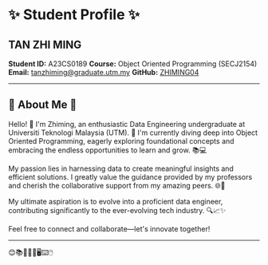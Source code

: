# ✨ Student Profile ✨

## TAN ZHI MING
**Student ID:** A23CS0189
**Course:** Object Oriented Programming (SECJ2154)  
**Email:** tanzhiming@graduate.utm.my
**GitHub:** [ZHIMING04](https://github.com/ZHIMING04)

---

## 🌟 About Me 🌟

Hello! 👋 I'm Zhiming, an enthusiastic Data Engineering undergraduate at Universiti Teknologi Malaysia (UTM). 🚀 I'm currently diving deep into Object Oriented Programming, eagerly exploring foundational concepts and embracing the endless opportunities to learn and grow. 📚💻

My passion lies in harnessing data to create meaningful insights and efficient solutions. I greatly value the guidance provided by my professors and cherish the collaborative support from my amazing peers. 🌐🤝

My ultimate aspiration is to evolve into a proficient data engineer, contributing significantly to the ever-evolving tech industry. 🔍📈✨

Feel free to connect and collaborate—let's innovate together!

---

😊📚🔎👩‍💻🖥️⌨️🖱️


